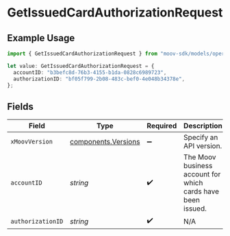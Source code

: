 # GetIssuedCardAuthorizationRequest

## Example Usage

```typescript
import { GetIssuedCardAuthorizationRequest } from "moov-sdk/models/operations";

let value: GetIssuedCardAuthorizationRequest = {
  accountID: "b3befc8d-76b3-4155-b1da-0828c6989723",
  authorizationID: "bf05f799-2b08-483c-bef0-4e048b34378e",
};
```

## Fields

| Field                                                       | Type                                                        | Required                                                    | Description                                                 |
| ----------------------------------------------------------- | ----------------------------------------------------------- | ----------------------------------------------------------- | ----------------------------------------------------------- |
| `xMoovVersion`                                              | [components.Versions](../../models/components/versions.md)  | :heavy_minus_sign:                                          | Specify an API version.                                     |
| `accountID`                                                 | *string*                                                    | :heavy_check_mark:                                          | The Moov business account for which cards have been issued. |
| `authorizationID`                                           | *string*                                                    | :heavy_check_mark:                                          | N/A                                                         |